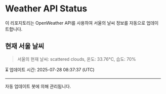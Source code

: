 
# Weather API Status

이 리포지토리는 OpenWeather API를 사용하여 서울의 날씨 정보를 자동으로 업데이트합니다.

## 현재 서울 날씨
> 서울의 현재 날씨: scattered clouds, 온도: 33.76°C, 습도: 70%

⏳ 업데이트 시간: 2025-07-28 08:37:37 (UTC)

---
자동 업데이트 봇에 의해 관리됩니다.
